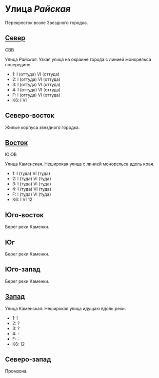# Улица *Райская*

Перекресток возле Звездного городка.

## [Север](./585015.md)

СВВ

Улица *Райская*.
Узкая улица на окраине города с линией монорельса посередине.

* 1:    I (оттуда)  VI (оттуда)
* 2:    I (оттуда)  VI (оттуда)
* 3:    I (оттуда)  VI (оттуда)
* 4:    I (оттуда)  VI (оттуда)
* F:    I (оттуда)  VI (оттуда)
* K6:   I   VI

## Северо-восток

Жилые корпуса звездного городка.

## [Восток](./590020.md)

ЮЮВ

Улица Каменская.
Неширокая улица с линией монорельса вдоль края.

* 1:    I (туда)    VI (туда)
* 2:    I (туда)    VI (туда)
* 3:    I (туда)    VI (туда)
* 4:    I (туда)    VI (туда)
* F:    I (туда)    VI (туда)
* K6:   I   VI
        12

## Юго-восток

Берег реки Каменки.

## Юг

Берег реки Каменки.

## Юго-запад

Берег реки Каменки.

## [Запад](./10560020.md)

Улица Каменская.
Неширокая улица идущаю вдоль реки.

* 1:    !
* 2:    ?
* 3:    ?
* 4:    -
* F:    -
* K6:   12

## Северо-запад

Промзона.
